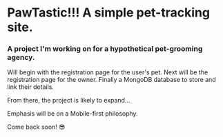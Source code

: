# PawTastic!!! A simple pet-tracking site.
### A project I'm working on for a hypothetical pet-grooming agency.

Will begin with the registration page for the user's pet.
Next will be the registration page for the owner.
Finally a MongoDB database to store and link their details.

From there, the project is likely to expand... 

Emphasis will be on a Mobile-first philosophy.

Come back soon! 😎

<!-- ### Status update: 05Dec2020 @2202EST -->
<!-- The 'Nav' section of the 'Pet basics' page is 80% completed...
Outstanding:
    Vertical progress bar to the left of page navigators.
    Will be done alongside the JavaScript section. -->
